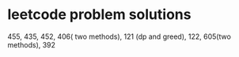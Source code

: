 # leetcode problem solutions
455, 435, 452, 406( two methods), 121 (dp and greed), 122, 605(two methods), 392
